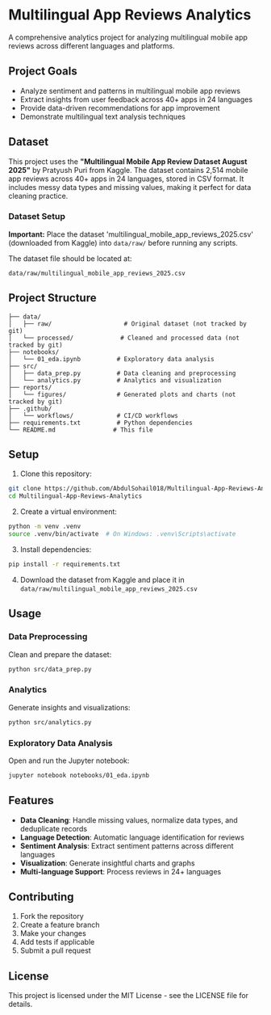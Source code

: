 # Multilingual App Reviews Analytics

A comprehensive analytics project for analyzing multilingual mobile app reviews across different languages and platforms.

## Project Goals

- Analyze sentiment and patterns in multilingual mobile app reviews
- Extract insights from user feedback across 40+ apps in 24 languages
- Provide data-driven recommendations for app improvement
- Demonstrate multilingual text analysis techniques

## Dataset

This project uses the **"Multilingual Mobile App Review Dataset August 2025"** by Pratyush Puri from Kaggle. The dataset contains 2,514 mobile app reviews across 40+ apps in 24 languages, stored in CSV format. It includes messy data types and missing values, making it perfect for data cleaning practice.

### Dataset Setup

**Important:** Place the dataset 'multilingual_mobile_app_reviews_2025.csv' (downloaded from Kaggle) into `data/raw/` before running any scripts.

The dataset file should be located at:
```
data/raw/multilingual_mobile_app_reviews_2025.csv
```

## Project Structure

```
├── data/
│   ├── raw/                    # Original dataset (not tracked by git)
│   └── processed/             # Cleaned and processed data (not tracked by git)
├── notebooks/
│   └── 01_eda.ipynb          # Exploratory data analysis
├── src/
│   ├── data_prep.py          # Data cleaning and preprocessing
│   └── analytics.py          # Analytics and visualization
├── reports/
│   └── figures/              # Generated plots and charts (not tracked by git)
├── .github/
│   └── workflows/            # CI/CD workflows
├── requirements.txt          # Python dependencies
└── README.md                # This file
```

## Setup

1. Clone this repository:
```bash
git clone https://github.com/AbdulSohail018/Multilingual-App-Reviews-Analytics.git
cd Multilingual-App-Reviews-Analytics
```

2. Create a virtual environment:
```bash
python -m venv .venv
source .venv/bin/activate  # On Windows: .venv\Scripts\activate
```

3. Install dependencies:
```bash
pip install -r requirements.txt
```

4. Download the dataset from Kaggle and place it in `data/raw/multilingual_mobile_app_reviews_2025.csv`

## Usage

### Data Preprocessing
Clean and prepare the dataset:
```bash
python src/data_prep.py
```

### Analytics
Generate insights and visualizations:
```bash
python src/analytics.py
```

### Exploratory Data Analysis
Open and run the Jupyter notebook:
```bash
jupyter notebook notebooks/01_eda.ipynb
```

## Features

- **Data Cleaning**: Handle missing values, normalize data types, and deduplicate records
- **Language Detection**: Automatic language identification for reviews
- **Sentiment Analysis**: Extract sentiment patterns across different languages
- **Visualization**: Generate insightful charts and graphs
- **Multi-language Support**: Process reviews in 24+ languages

## Contributing

1. Fork the repository
2. Create a feature branch
3. Make your changes
4. Add tests if applicable
5. Submit a pull request

## License

This project is licensed under the MIT License - see the LICENSE file for details.